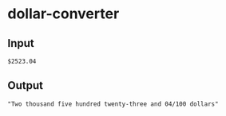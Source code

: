 # dollar-converter

## Input
~~~~
$2523.04
~~~~

## Output
~~~~
"Two thousand five hundred twenty-three and 04/100 dollars" 
